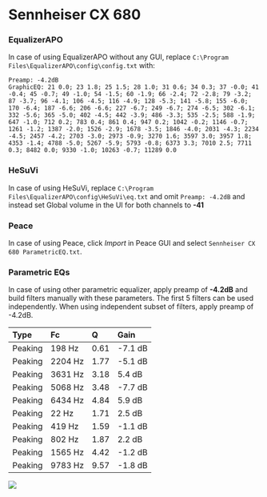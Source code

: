 # Sennheiser CX 680

### EqualizerAPO
In case of using EqualizerAPO without any GUI, replace `C:\Program Files\EqualizerAPO\config\config.txt`
with:
```
Preamp: -4.2dB
GraphicEQ: 21 0.0; 23 1.8; 25 1.5; 28 1.0; 31 0.6; 34 0.3; 37 -0.0; 41 -0.4; 45 -0.7; 49 -1.0; 54 -1.5; 60 -1.9; 66 -2.4; 72 -2.8; 79 -3.2; 87 -3.7; 96 -4.1; 106 -4.5; 116 -4.9; 128 -5.3; 141 -5.8; 155 -6.0; 170 -6.4; 187 -6.6; 206 -6.6; 227 -6.7; 249 -6.7; 274 -6.5; 302 -6.1; 332 -5.6; 365 -5.0; 402 -4.5; 442 -3.9; 486 -3.3; 535 -2.5; 588 -1.9; 647 -1.0; 712 0.2; 783 0.4; 861 0.4; 947 0.2; 1042 -0.2; 1146 -0.7; 1261 -1.2; 1387 -2.0; 1526 -2.9; 1678 -3.5; 1846 -4.0; 2031 -4.3; 2234 -4.5; 2457 -4.2; 2703 -3.0; 2973 -0.9; 3270 1.6; 3597 3.0; 3957 1.8; 4353 -1.4; 4788 -5.0; 5267 -5.9; 5793 -0.8; 6373 3.3; 7010 2.5; 7711 0.3; 8482 0.0; 9330 -1.0; 10263 -0.7; 11289 0.0
```

### HeSuVi
In case of using HeSuVi, replace `C:\Program Files\EqualizerAPO\config\HeSuVi\eq.txt` and omit `Preamp:
-4.2dB` and instead set Global volume in the UI for both channels to **-41**

### Peace
In case of using Peace, click *Import* in Peace GUI and select `Sennheiser CX 680 ParametricEQ.txt`.

### Parametric EQs
In case of using other parametric equalizer, apply preamp of **-4.2dB** and build filters manually
with these parameters. The first 5 filters can be used independently.
When using independent subset of filters, apply preamp of -4.2dB.

| Type    | Fc      |    Q | Gain    |
|:--------|:--------|:-----|:--------|
| Peaking | 198 Hz  | 0.61 | -7.1 dB |
| Peaking | 2204 Hz | 1.77 | -5.1 dB |
| Peaking | 3631 Hz | 3.18 | 5.4 dB  |
| Peaking | 5068 Hz | 3.48 | -7.7 dB |
| Peaking | 6434 Hz | 4.84 | 5.9 dB  |
| Peaking | 22 Hz   | 1.71 | 2.5 dB  |
| Peaking | 419 Hz  | 1.59 | -1.1 dB |
| Peaking | 802 Hz  | 1.87 | 2.2 dB  |
| Peaking | 1565 Hz | 4.42 | -1.2 dB |
| Peaking | 9783 Hz | 9.57 | -1.8 dB |

![](https://raw.githubusercontent.com/jaakkopasanen/AutoEq/master/results/headphonecom/sbaf-serious/Sennheiser%20CX%20680/Sennheiser%20CX%20680.png)